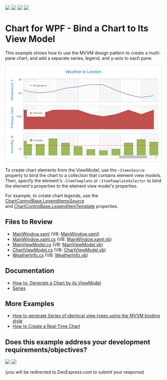 <!-- default badges list -->
![](https://img.shields.io/endpoint?url=https://codecentral.devexpress.com/api/v1/VersionRange/128568724/24.2.1%2B)
[![](https://img.shields.io/badge/Open_in_DevExpress_Support_Center-FF7200?style=flat-square&logo=DevExpress&logoColor=white)](https://supportcenter.devexpress.com/ticket/details/T541777)
[![](https://img.shields.io/badge/📖_How_to_use_DevExpress_Examples-e9f6fc?style=flat-square)](https://docs.devexpress.com/GeneralInformation/403183)
[![](https://img.shields.io/badge/💬_Leave_Feedback-feecdd?style=flat-square)](#does-this-example-address-your-development-requirementsobjectives)
<!-- default badges end -->

# Chart for WPF - Bind a Chart to Its View Model

This example shows how to use the MVVM design pattern to create a multi-pane chart, and add a separate series, legend, and y-axis to each pane.

![Resulting chart](Images/resulting-image.png)

To create chart elements from the ViewModel, use the `~ItemsSource` property to bind the chart to a collection that contains element view models. Then, specify the element's `~ItemTemplate` or `~ItemTemplateSelector` to bind the element's properties to the element view model's properties. 

For example, to create chart legends, use the [ChartControlBase.LegendItemsSource](https://docs.devexpress.com/WPF/DevExpress.Xpf.Charts.ChartControlBase.LegendItemsSource?p=netframework) and [ChartControlBase.LegendItemTemplate](https://docs.devexpress.com/WPF/DevExpress.Xpf.Charts.ChartControlBase.LegendItemTemplate?p=netframework) properties.

## Files to Review

* [MainWindow.xaml](./CS/MvvmSample/View/MainWindow.xaml) (VB: [MainWindow.xaml](./VB/MvvmSample/View/MainWindow.xaml))
* [MainWindow.xaml.cs](./CS/MvvmSample/View/MainWindow.xaml.cs) (VB: [MainWindow.xaml.vb](./VB/MvvmSample/View/MainWindow.xaml.vb))
* [MainViewModel.cs](./CS/MvvmSample/ViewModel/MainViewModel.cs) (VB: [MainViewModel.vb](./VB/MvvmSample/ViewModel/MainViewModel.vb))
* [ChartViewModel.cs](./CS/MvvmSample/ViewModel/ChartViewModel.cs) (VB: [ChartViewModel.vb](./VB/MvvmSample/ViewModel/ChartViewModel.vb))
* [WeatherInfo.cs](./CS/MvvmSample/Model/WeatherInfo.cs) (VB: [WeatherInfo.vb](./VB/MvvmSample/Model/WeatherInfo.vb))

## Documentation

* [How to: Generate a Chart by its ViewModel](https://docs.devexpress.com/WPF/120179/controls-and-libraries/charts-suite/chart-control/examples/chart-elements/how-to-generate-a-chart-by-its-viewmodel?p=netframework)
* [Series](https://docs.devexpress.com/WPF/6339/controls-and-libraries/charts-suite/chart-control/series/series)

## More Examples

* [How to generate Series of identical view types using the MVVM binding style](https://github.com/DevExpress-Examples/how-to-generate-series-of-identical-view-types-using-the-mvvm-binding-style-t513360)
* [How to Create a Real-Time Chart](https://github.com/DevExpress-Examples/wpf-charts-create-real-time-chart)
<!-- feedback -->
## Does this example address your development requirements/objectives?

[<img src="https://www.devexpress.com/support/examples/i/yes-button.svg"/>](https://www.devexpress.com/support/examples/survey.xml?utm_source=github&utm_campaign=wpf-charts-create-chart-elements-from-view-model&~~~was_helpful=yes) [<img src="https://www.devexpress.com/support/examples/i/no-button.svg"/>](https://www.devexpress.com/support/examples/survey.xml?utm_source=github&utm_campaign=wpf-charts-create-chart-elements-from-view-model&~~~was_helpful=no)

(you will be redirected to DevExpress.com to submit your response)
<!-- feedback end -->
